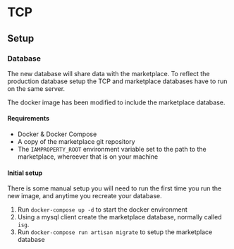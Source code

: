 # TCP

## Setup

### Database

The new database will share data with the marketplace. To reflect the production database setup
the TCP and marketplace databases have to run on the same server.

The docker image has been modified to include the marketplace database.

#### Requirements

* Docker & Docker Compose
* A copy of the marketplace git repository
* The `IAMPROPERTY_ROOT` environment variable set to the path to the marketplace, whereever that is on your machine

#### Initial setup

There is some manual setup you will need to run the first time you run the new image, and anytime you recreate your database.

1. Run `docker-compose up -d` to start the docker environment
2. Using a mysql client create the marketplace database, normally called `isg`.
3. Run `docker-compose run artisan migrate` to setup the marketplace database

